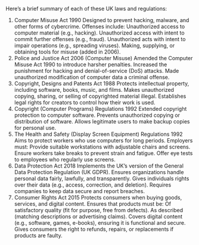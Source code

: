 Here’s a brief summary of each of these UK laws and regulations:

1. Computer Misuse Act 1990
Designed to prevent hacking, malware, and other forms of cybercrime.
Offenses include:
Unauthorized access to computer material (e.g., hacking).
Unauthorized access with intent to commit further offenses (e.g., fraud).
Unauthorized acts with intent to impair operations (e.g., spreading viruses).
Making, supplying, or obtaining tools for misuse (added in 2006).
2. Police and Justice Act 2006 (Computer Misuse)
Amended the Computer Misuse Act 1990 to introduce harsher penalties.
Increased the punishment for hacking and denial-of-service (DoS) attacks.
Made unauthorized modification of computer data a criminal offense.
3. Copyright, Designs and Patents Act 1988
Protects intellectual property, including software, books, music, and films.
Makes unauthorized copying, sharing, or selling of copyrighted material illegal.
Establishes legal rights for creators to control how their work is used.
4. Copyright (Computer Programs) Regulations 1992
Extended copyright protection to computer software.
Prevents unauthorized copying or distribution of software.
Allows legitimate users to make backup copies for personal use.
5. The Health and Safety (Display Screen Equipment) Regulations 1992
Aims to protect workers who use computers for long periods.
Employers must:
Provide suitable workstations with adjustable chairs and screens.
Ensure workers take breaks to prevent strain and fatigue.
Offer eye tests to employees who regularly use screens.
6. Data Protection Act 2018
Implements the UK’s version of the General Data Protection Regulation (UK GDPR).
Ensures organizations handle personal data fairly, lawfully, and transparently.
Gives individuals rights over their data (e.g., access, correction, and deletion).
Requires companies to keep data secure and report breaches.
7. Consumer Rights Act 2015
Protects consumers when buying goods, services, and digital content.
Ensures that products must be:
Of satisfactory quality (fit for purpose, free from defects).
As described (matching descriptions or advertising claims).
Covers digital content (e.g., software, games, e-books), ensuring it is functional and secure.
Gives consumers the right to refunds, repairs, or replacements if products are faulty.
